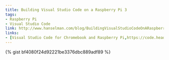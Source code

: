 ```yaml
---
title: Building Visual Studio Code on a Raspberry Pi 3
tags:
- Raspberry Pi
- Visual Studio Code
link: http://www.hanselman.com/blog/BuildingVisualStudioCodeOnARaspberryPi3.aspx
links:
- [Visual Studio Code for Chromebook and Raspberry Pi,https://code.headmelted.com/]
---
```

{% gist bf4080f24d92221be3376dbc889adf89 %}

